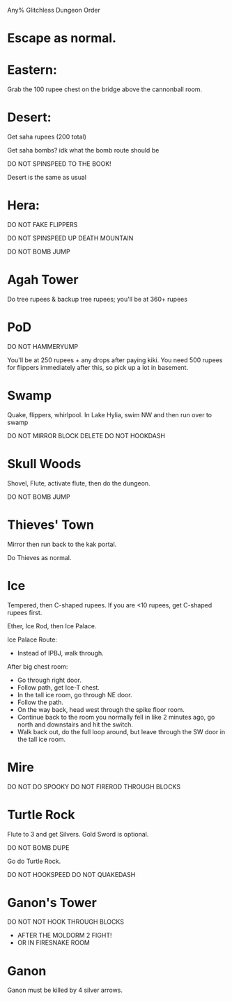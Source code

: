 Any% Glitchless Dungeon Order

# Escape as normal.

# Eastern:

Grab the 100 rupee chest on the bridge above the cannonball room.

# Desert:

Get saha rupees (200 total)

Get saha bombs? idk what the bomb route should be

DO NOT SPINSPEED TO THE BOOK!

Desert is the same as usual

# Hera:

DO NOT FAKE FLIPPERS

DO NOT SPINSPEED UP DEATH MOUNTAIN

DO NOT BOMB JUMP

# Agah Tower

Do tree rupees & backup tree rupees; you'll be at 360+ rupees

# PoD

DO NOT HAMMERYUMP

You'll be at 250 rupees + any drops after paying kiki. You need 500 rupees for flippers immediately after this, so pick up a lot in basement.

# Swamp

Quake, flippers, whirlpool. In Lake Hylia, swim NW and then run over to swamp

DO NOT MIRROR BLOCK DELETE
DO NOT HOOKDASH

# Skull Woods

Shovel, Flute, activate flute, then do the dungeon.

DO NOT BOMB JUMP

# Thieves' Town

Mirror then run back to the kak portal.

Do Thieves as normal.

# Ice

Tempered, then C-shaped rupees. If you are <10 rupees, get C-shaped rupees first.

Ether, Ice Rod, then Ice Palace.

Ice Palace Route: 

* Instead of IPBJ, walk through.

After big chest room:

* Go through right door.
* Follow path, get Ice-T chest.
* In the tall ice room, go through NE door.
* Follow the path.
* On the way back, head west through the spike floor room.
* Continue back to the room you normally fell in like 2 minutes ago, go north and downstairs and hit the switch.
* Walk back out, do the full loop around, but leave through the SW door in the tall ice room.

# Mire

DO NOT DO SPOOKY
DO NOT FIREROD THROUGH BLOCKS

# Turtle Rock

Flute to 3 and get Silvers. Gold Sword is optional.

DO NOT BOMB DUPE

Go do Turtle Rock.

DO NOT HOOKSPEED
DO NOT QUAKEDASH

# Ganon's Tower

DO NOT NOT HOOK THROUGH BLOCKS 

  * AFTER THE MOLDORM 2 FIGHT!
  * OR IN FIRESNAKE ROOM

# Ganon

Ganon must be killed by 4 silver arrows.
